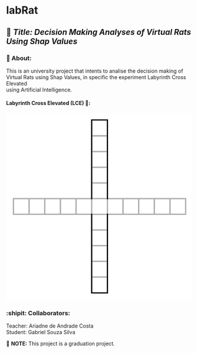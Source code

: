 # labRat

## :rocket: ***Title: Decision Making Analyses of Virtual Rats Using Shap Values***

### :dart: About:
<p>This is an university project that intents to analise the decision making of <br>
Virtual Rats using Shap Values, in specific the experiment Labyrinth Cross Elevated <br>
using Artificial Intelligence.</p>

#### Labyrinth Cross Elevated (LCE) :rat::
![](/labrinth.png)

### :shipit: Collaborators:
<p>   Teacher: Ariadne de Andrade Costa <br>
   Student: Gabriel Souza Silva</p>

:pushpin: __NOTE:__ This project is a graduation project.
